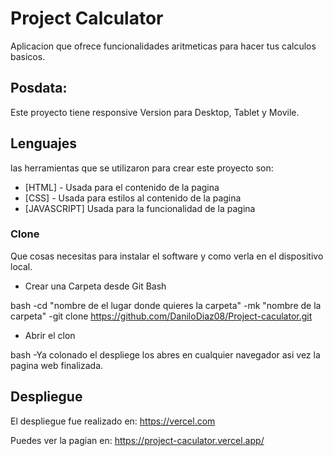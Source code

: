 # Project Calculator 

Aplicacion que ofrece funcionalidades aritmeticas para hacer tus calculos basicos.

## Posdata:

Este proyecto tiene responsive Version para Desktop, Tablet y Movile.

## Lenguajes 

las herramientas que se utilizaron para crear este proyecto son:

- [HTML] - Usada para el contenido de la pagina
- [CSS] - Usada para estilos al contenido de la pagina
- [JAVASCRIPT] Usada para la funcionalidad de la pagina

### Clone 

Que cosas necesitas para instalar el software y como verla en el dispositivo local.

- Crear una Carpeta desde Git Bash

bash
-cd "nombre de el lugar donde quieres la carpeta"
-mk "nombre de la carpeta"
-git clone https://github.com/DaniloDiaz08/Project-caculator.git

- Abrir el clon

bash
-Ya colonado el despliege los abres en cualquier navegador asi vez la pagina web finalizada.

## Despliegue 

El despliegue fue realizado en: https://vercel.com

Puedes ver la pagian en: https://project-caculator.vercel.app/
